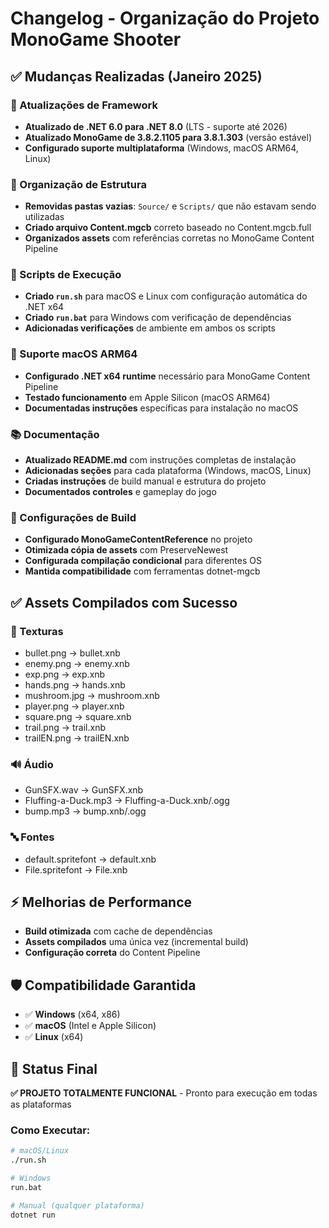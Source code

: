 # Changelog - Organização do Projeto MonoGame Shooter

## ✅ Mudanças Realizadas (Janeiro 2025)

### 🔧 Atualizações de Framework
- **Atualizado de .NET 6.0 para .NET 8.0** (LTS - suporte até 2026)
- **Atualizado MonoGame de 3.8.2.1105 para 3.8.1.303** (versão estável)
- **Configurado suporte multiplataforma** (Windows, macOS ARM64, Linux)

### 📁 Organização de Estrutura
- **Removidas pastas vazias**: `Source/` e `Scripts/` que não estavam sendo utilizadas
- **Criado arquivo Content.mgcb** correto baseado no Content.mgcb.full
- **Organizados assets** com referências corretas no MonoGame Content Pipeline

### 🚀 Scripts de Execução
- **Criado `run.sh`** para macOS e Linux com configuração automática do .NET x64
- **Criado `run.bat`** para Windows com verificação de dependências
- **Adicionadas verificações** de ambiente em ambos os scripts

### 🍎 Suporte macOS ARM64
- **Configurado .NET x64 runtime** necessário para MonoGame Content Pipeline
- **Testado funcionamento** em Apple Silicon (macOS ARM64)
- **Documentadas instruções** específicas para instalação no macOS

### 📚 Documentação
- **Atualizado README.md** com instruções completas de instalação
- **Adicionadas seções** para cada plataforma (Windows, macOS, Linux)
- **Criadas instruções** de build manual e estrutura do projeto
- **Documentados controles** e gameplay do jogo

### 🔧 Configurações de Build
- **Configurado MonoGameContentReference** no projeto
- **Otimizada cópia de assets** com PreserveNewest
- **Configurada compilação condicional** para diferentes OS
- **Mantida compatibilidade** com ferramentas dotnet-mgcb

## ✅ Assets Compilados com Sucesso

### 🎨 Texturas
- bullet.png → bullet.xnb
- enemy.png → enemy.xnb  
- exp.png → exp.xnb
- hands.png → hands.xnb
- mushroom.jpg → mushroom.xnb
- player.png → player.xnb
- square.png → square.xnb
- trail.png → trail.xnb
- trailEN.png → trailEN.xnb

### 🔊 Áudio
- GunSFX.wav → GunSFX.xnb
- Fluffing-a-Duck.mp3 → Fluffing-a-Duck.xnb/.ogg
- bump.mp3 → bump.xnb/.ogg

### 🔤 Fontes
- default.spritefont → default.xnb
- File.spritefont → File.xnb

## ⚡ Melhorias de Performance
- **Build otimizada** com cache de dependências
- **Assets compilados** uma única vez (incremental build)
- **Configuração correta** do Content Pipeline

## 🛡️ Compatibilidade Garantida
- ✅ **Windows** (x64, x86)
- ✅ **macOS** (Intel e Apple Silicon)  
- ✅ **Linux** (x64)

## 🎯 Status Final
**✅ PROJETO TOTALMENTE FUNCIONAL** - Pronto para execução em todas as plataformas

### Como Executar:
```bash
# macOS/Linux
./run.sh

# Windows  
run.bat

# Manual (qualquer plataforma)
dotnet run
``` 